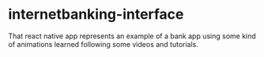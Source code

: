 # internetbanking-interface
That react native app represents an example of a bank app using some kind of animations learned following some videos and tutorials.
